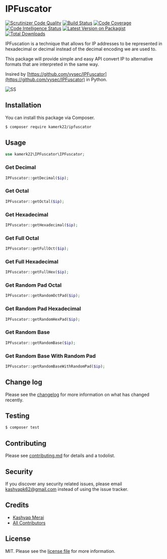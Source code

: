 
# IPFuscator

[![Scrutinizer Code Quality](https://scrutinizer-ci.com/g/kamerk22/ipfuscator/badges/quality-score.png?b=master)](https://scrutinizer-ci.com/g/kamerk22/ipfuscator/?branch=master)
[![Build Status][ico-travis]][link-travis]
[![Code Coverage](https://scrutinizer-ci.com/g/kamerk22/ipfuscator/badges/coverage.png?b=master)](https://scrutinizer-ci.com/g/kamerk22/ipfuscator/?branch=master)
[![Code Intelligence Status](https://scrutinizer-ci.com/g/kamerk22/ipfuscator/badges/code-intelligence.svg?b=master)](https://scrutinizer-ci.com/code-intelligence)
[![Latest Version on Packagist][ico-version]][link-packagist]
[![Total Downloads][ico-downloads]][link-downloads]

IPFuscation is a technique that allows for IP addresses to be represented in hexadecimal or decimal instead of the decimal encoding we are used to. 

This package will provide simple and easy API convert IP to alternative formats that are interpreted in the same way.

Insired by [https://github.com/vysec/IPFuscator](https://github.com/vysec/IPFuscator) in Python.

![SS](https://i.imgur.com/X9Yz5Ek.png)

## Installation

You can install this package via Composer.

``` bash
$ composer require kamerk22/ipfuscator
```

## Usage

```php
use kamerk22\IPFuscator\IPFuscator;
```

### Get Decimal 
```php
IPFuscator::getDecimal($ip);
```

### Get Octal
```php
IPFuscator::getOctal($ip);
```

### Get Hexadecimal
```php
IPFuscator::getHexadecimal($ip);
```

### Get Full Octal
```php
IPFuscator::getFullOct($ip);
```

### Get Full Hexadecimal
```php
IPFuscator::getFullHex($ip);
```

### Get Random Pad Octal
```php
IPFuscator::getRandomOctPad($ip);
```

### Get Random Pad Hexadecimal
```php
IPFuscator::getRandomHexPad($ip);
```

### Get Random Base
```php
IPFuscator::getRandomBase($ip);
```

### Get Random Base With Random Pad
```php
IPFuscator::getRandomBaseWithRandomPad($ip);
```
## Change log

Please see the [changelog](changelog.md) for more information on what has changed recently.

## Testing

``` bash
$ composer test
```

## Contributing

Please see [contributing.md](contributing.md) for details and a todolist.


## Security

If you discover any security related issues, please email kashyapk62@gmail.com instead of using the issue tracker.

## Credits

- [Kashyap Merai][link-author]
- [All Contributors][link-contributors]

## License

MIT. Please see the [license file](license.md) for more information.

[ico-version]: https://img.shields.io/packagist/v/kamerk22/ipfuscator.svg?style=flat-square
[ico-downloads]: https://img.shields.io/packagist/dt/kamerk22/ipfuscator.svg?style=flat-square
[ico-travis]: https://img.shields.io/travis/com/kamerk22/ipfuscator.svg?style=flat-square


[link-packagist]: https://packagist.org/packages/kamerk22/ipfuscator
[link-downloads]: https://packagist.org/packages/kamerk22/ipfuscator
[link-travis]: https://travis-ci.org/kamerk22/ipfuscator
[link-author]: https://github.com/kamerk22
[link-contributors]: ../../contributors]